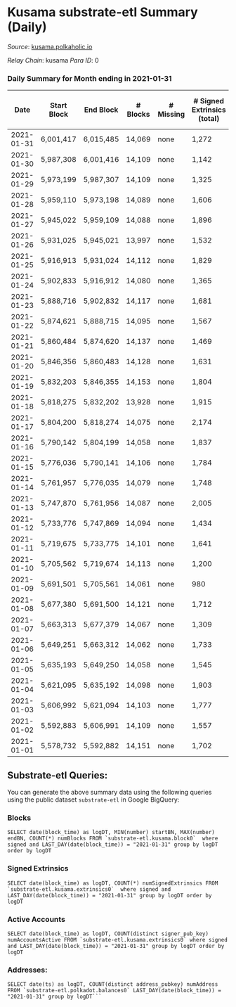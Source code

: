 # Kusama substrate-etl Summary (Daily)

_Source_: [kusama.polkaholic.io](https://kusama.polkaholic.io)

*Relay Chain*: kusama
*Para ID*: 0



### Daily Summary for Month ending in 2021-01-31


| Date | Start Block | End Block | # Blocks | # Missing | # Signed Extrinsics (total) | # Active Accounts | # Addresses with Balances | # Events | # Transfers | # XCM Transfers In | # XCM Transfers Out |
| ---- | ----------- | --------- | -------- | --------- | --------------------------- | ----------------- | ------------------------- | -------- | ----------- | ------------------ | ------------------- |
| 2021-01-31 | 6,001,417 | 6,015,485 | 14,069 | none | 1,272 | 508 | 33,726 | 68,848 | 534 ($55,953,160) |   |   |
| 2021-01-30 | 5,987,308 | 6,001,416 | 14,109 | none | 1,142 | 492 |  | 61,129 | 595 ($7,980,253) |   |   |
| 2021-01-29 | 5,973,199 | 5,987,307 | 14,109 | none | 1,325 | 670 |  | 66,160 | 668 ($17,594,821) |   |   |
| 2021-01-28 | 5,959,110 | 5,973,198 | 14,089 | none | 1,606 | 749 |  | 69,624 | 735 ($52,717,901) |   |   |
| 2021-01-27 | 5,945,022 | 5,959,109 | 14,088 | none | 1,896 | 956 |  | 67,528 | 800 ($62,068,199) |   |   |
| 2021-01-26 | 5,931,025 | 5,945,021 | 13,997 | none | 1,532 | 727 |  | 66,752 | 728 ($11,653,474) |   |   |
| 2021-01-25 | 5,916,913 | 5,931,024 | 14,112 | none | 1,829 | 827 |  | 73,482 | 935 ($21,227,502) |   |   |
| 2021-01-24 | 5,902,833 | 5,916,912 | 14,080 | none | 1,365 | 686 |  | 64,094 | 680 ($21,473,827) |   |   |
| 2021-01-23 | 5,888,716 | 5,902,832 | 14,117 | none | 1,681 | 817 |  | 82,793 | 698 ($13,713,758) |   |   |
| 2021-01-22 | 5,874,621 | 5,888,715 | 14,095 | none | 1,567 | 722 |  | 64,624 | 724 ($18,116,367) |   |   |
| 2021-01-21 | 5,860,484 | 5,874,620 | 14,137 | none | 1,469 | 637 |  | 67,605 | 866 ($22,273,620) |   |   |
| 2021-01-20 | 5,846,356 | 5,860,483 | 14,128 | none | 1,631 | 710 |  | 66,230 | 1,091 ($48,356,596) |   |   |
| 2021-01-19 | 5,832,203 | 5,846,355 | 14,153 | none | 1,804 | 781 |  | 68,624 | 1,075 ($38,967,180) |   |   |
| 2021-01-18 | 5,818,275 | 5,832,202 | 13,928 | none | 1,915 | 843 |  | 83,355 | 1,365 ($60,355,898) |   |   |
| 2021-01-17 | 5,804,200 | 5,818,274 | 14,075 | none | 2,174 | 947 |  | 69,440 | 1,492 ($41,088,826) |   |   |
| 2021-01-16 | 5,790,142 | 5,804,199 | 14,058 | none | 1,837 | 811 |  | 63,953 | 1,179 ($33,957,922) |   |   |
| 2021-01-15 | 5,776,036 | 5,790,141 | 14,106 | none | 1,784 | 807 |  | 73,419 | 1,011 ($33,848,998) |   |   |
| 2021-01-14 | 5,761,957 | 5,776,035 | 14,079 | none | 1,748 | 867 |  | 66,734 | 936 ($41,434,926) |   |   |
| 2021-01-13 | 5,747,870 | 5,761,956 | 14,087 | none | 2,005 | 753 |  | 75,846 | 990 ($40,529,080) |   |   |
| 2021-01-12 | 5,733,776 | 5,747,869 | 14,094 | none | 1,434 | 697 |  | 60,538 | 814 ($22,751,765) |   |   |
| 2021-01-11 | 5,719,675 | 5,733,775 | 14,101 | none | 1,641 | 669 |  | 63,574 | 1,039 ($52,679,519) |   |   |
| 2021-01-10 | 5,705,562 | 5,719,674 | 14,113 | none | 1,200 | 552 |  | 70,668 | 518 ($12,208,773) |   |   |
| 2021-01-09 | 5,691,501 | 5,705,561 | 14,061 | none | 980 | 470 |  | 60,703 | 425 ($21,868,736) |   |   |
| 2021-01-08 | 5,677,380 | 5,691,500 | 14,121 | none | 1,712 | 745 |  | 65,934 | 906 ($32,788,804) |   |   |
| 2021-01-07 | 5,663,313 | 5,677,379 | 14,067 | none | 1,309 | 611 |  | 57,282 | 673 ($29,972,613) |   |   |
| 2021-01-06 | 5,649,251 | 5,663,312 | 14,062 | none | 1,733 | 593 |  | 63,459 | 1,130 ($64,099,425) |   |   |
| 2021-01-05 | 5,635,193 | 5,649,250 | 14,058 | none | 1,545 | 629 |  | 72,573 | 786 ($29,457,353) |   |   |
| 2021-01-04 | 5,621,095 | 5,635,192 | 14,098 | none | 1,903 | 614 |  | 63,011 | 1,398 ($101,522,743) |   |   |
| 2021-01-03 | 5,606,992 | 5,621,094 | 14,103 | none | 1,777 | 656 |  | 65,150 | 559 ($12,933,960) |   |   |
| 2021-01-02 | 5,592,883 | 5,606,991 | 14,109 | none | 1,557 | 550 |  | 56,527 | 1,102 ($31,151,516) |   |   |
| 2021-01-01 | 5,578,732 | 5,592,882 | 14,151 | none | 1,702 | 580 |  | 66,926 | 1,260 ($35,486,378) |   |   |

## Substrate-etl Queries:
You can generate the above summary data using the following queries using the public dataset `substrate-etl` in Google BigQuery:


### Blocks
```
SELECT date(block_time) as logDT, MIN(number) startBN, MAX(number) endBN, COUNT(*) numBlocks FROM `substrate-etl.kusama.block0`  where signed and LAST_DAY(date(block_time)) = "2021-01-31" group by logDT order by logDT
```


### Signed Extrinsics
```
SELECT date(block_time) as logDT, COUNT(*) numSignedExtrinsics FROM `substrate-etl.kusama.extrinsics0`  where signed and LAST_DAY(date(block_time)) = "2021-01-31" group by logDT order by logDT
```


### Active Accounts
```
SELECT date(block_time) as logDT, COUNT(distinct signer_pub_key) numAccountsActive FROM `substrate-etl.kusama.extrinsics0` where signed and LAST_DAY(date(block_time)) = "2021-01-31" group by logDT order by logDT
```


### Addresses:
```
SELECT date(ts) as logDT, COUNT(distinct address_pubkey) numAddress FROM `substrate-etl.polkadot.balances0` LAST_DAY(date(block_time)) = "2021-01-31" group by logDT```

